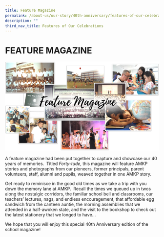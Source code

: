 ```yaml
---
title: Feature Magazine
permalink: /about-us/our-story/40th-anniversary/features-of-our-celebrations/feature-magazine/
description: ""
third_nav_title: Features of Our Celebrations
---
```

# FEATURE MAGAZINE

![](/images/About%20Us/40th%20Anniversary/FeatureMag.png)

A feature magazine had been put together to capture and showcase our 40 years of memories.  Titled _Forty-tude_, this magazine will feature AMKP stories and photographs from our pioneers, former principals, parent volunteers, staff, alumni and pupils, weaved together in one AMKP story.

Get ready to reminisce in the good old times as we take a trip with you down the memory lane at AMKP.  Recall the times we queued up in twos along the nostalgic corridors, the familiar school bell and classrooms, our teachers’ lectures, nags, and endless encouragement, that affordable egg sandwich from the canteen auntie, the morning assemblies that we attended in a half-awoken state, and the visit to the bookshop to check out the latest stationery that we longed to have…

We hope that you will enjoy this special 40th Anniversary edition of the school magazine!